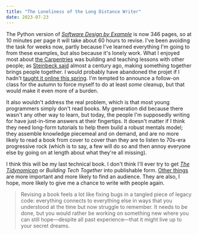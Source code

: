 ```yaml
---
title: "The Loneliness of the Long Distance Writer"
date: 2023-07-23
---
```


The Python version of [*Software Design by Example*][sdxpy] is now 346 pages,
so at 10 minutes per page it will take about 60 hours to revise.
I've been avoiding the task for weeks now,
partly because I've learned everything I'm going to from these examples,
but also because it's lonely work.
What I enjoyed most about [the Carpentries][carpentries]
was building and teaching lessons with other people;
as [Steinbeck said][dubious] almost a century ago,
making something together brings people together.
I would probably have abandoned the projet
if I hadn't [taught it online this spring][class].
I'm tempted to announce a follow-on class for the autumn
to force myself to do at least *some* cleanup,
but that would make it even more of a burden.

It also wouldn't address the real problem,
which is that most young programmers simply don't read books.
My generation did because there wasn't any other way to learn,
but today,
the people I'm supposedly writing for have just-in-time answers at their fingertips.
It doesn't matter if I think they need long-form tutorials
to help them build a robust mentals model;
they assemble knowledge piecemeal and on demand,
and are no more likely to read a book from cover to cover
than they are to listen to 70s-era progressive rock
(which is to say,
a few will do so and then annoy everyone else by going on at length
about what they're all missing).

I think this will be my last technical book.
I don't think I'll ever try to get [*The Tidynomicon*][tidynomicon]
or *Building Tech Together* into publishable form.
[Other things][25years] are more important and more likely to find an audience.
They are also,
I hope,
more likely to give me a chance to write with people again.

> Revising a book feels a lot like fixing bugs in a tangled piece of legacy code:
> everything connects to everything else in ways that you understood at the time
> but now struggle to remember.
> It needs to be done,
> but you would rather be working on something new
> where you can still hope—despite all past experience—that
> it might live up to your secret dreams.

[25years]: @root/2023/07/19/twenty-five-years-and-counting/
[carpentries]: https://carpentries.org/
[class]: @root/2023/01/29/would-you-take-this-class/
[dubious]: https://en.wikipedia.org/wiki/In_Dubious_Battle
[sdxpy]: @root/sdxpy/
[tidynomicon]: @root/tidynomicon/
